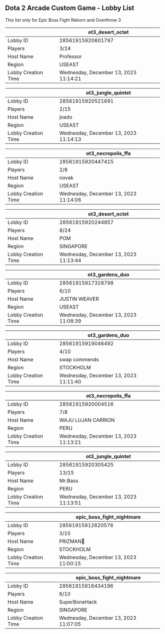 ## Dota 2 Arcade Custom Game - Lobby List

This list only for Epic Boss Fight Reborn and Overthrow 3

|  | ot3_desert_octet |
| ------ | ------ |
| Lobby ID | 28561915920601797 |
| Players | 3/24 |
| Host Name | Professor |
| Region | USEAST |
| Lobby Creation Time | Wednesday, December 13, 2023 11:14:21 |


|  | ot3_jungle_quintet |
| ------ | ------ |
| Lobby ID | 28561915920521691 |
| Players | 2/15 |
| Host Name | jnado |
| Region | USEAST |
| Lobby Creation Time | Wednesday, December 13, 2023 11:14:13 |


|  | ot3_necropolis_ffa |
| ------ | ------ |
| Lobby ID | 28561915920447415 |
| Players | 2/8 |
| Host Name | novak |
| Region | USEAST |
| Lobby Creation Time | Wednesday, December 13, 2023 11:14:06 |


|  | ot3_desert_octet |
| ------ | ------ |
| Lobby ID | 28561915920244857 |
| Players | 8/24 |
| Host Name | POM |
| Region | SINGAPORE |
| Lobby Creation Time | Wednesday, December 13, 2023 11:13:44 |


|  | ot3_gardens_duo |
| ------ | ------ |
| Lobby ID | 28561915917328798 |
| Players | 6/10 |
| Host Name | JUSTIN WEAVER |
| Region | USEAST |
| Lobby Creation Time | Wednesday, December 13, 2023 11:08:39 |


|  | ot3_gardens_duo |
| ------ | ------ |
| Lobby ID | 28561915919046492 |
| Players | 4/10 |
| Host Name | swap commends |
| Region | STOCKHOLM |
| Lobby Creation Time | Wednesday, December 13, 2023 11:11:40 |


|  | ot3_necropolis_ffa |
| ------ | ------ |
| Lobby ID | 28561915920004516 |
| Players | 7/8 |
| Host Name | WAJU LUJAN CARRION |
| Region | PERU |
| Lobby Creation Time | Wednesday, December 13, 2023 11:13:21 |


|  | ot3_jungle_quintet |
| ------ | ------ |
| Lobby ID | 28561915920305425 |
| Players | 13/15 |
| Host Name | Mr.Bass |
| Region | PERU |
| Lobby Creation Time | Wednesday, December 13, 2023 11:13:51 |


|  | epic_boss_fight_nightmare |
| ------ | ------ |
| Lobby ID | 28561915912620576 |
| Players | 3/10 |
| Host Name | PRIZMAN📿 |
| Region | STOCKHOLM |
| Lobby Creation Time | Wednesday, December 13, 2023 11:00:15 |


|  | epic_boss_fight_nightmare |
| ------ | ------ |
| Lobby ID | 28561915916434196 |
| Players | 6/10 |
| Host Name | SuperBoneHack |
| Region | SINGAPORE |
| Lobby Creation Time | Wednesday, December 13, 2023 11:07:05 |


